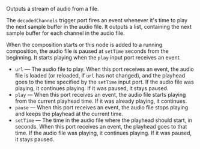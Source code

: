 Outputs a stream of audio from a file. 

The `decodedChannels` trigger port fires an event whenever it's time to play the next sample buffer in the audio file.  It outputs a list, containing the next sample buffer for each channel in the audio file.

When the composition starts or this node is added to a running composition, the audio file is paused at `setTime` seconds from the beginning. It starts playing when the `play` input port receives an event.

   - `url` — The audio file to play. When this port receives an event, the audio file is loaded (or reloaded, if `url` has not changed), and the playhead goes to the time specified by the `setTime` input port. If the audio file was playing, it continues playing. If it was paused, it stays paused.
   - `play` — When this port receives an event, the audio file starts playing from the current playhead time. If it was already playing, it continues.
   - `pause` — When this port receives an event, the audio file stops playing and keeps the playhead at the current time.
   - `setTime` — The time in the audio file where the playhead should start, in seconds. When this port receives an event, the playhead goes to that time. If the audio file was playing, it continues playing. If it was paused, it stays paused.
